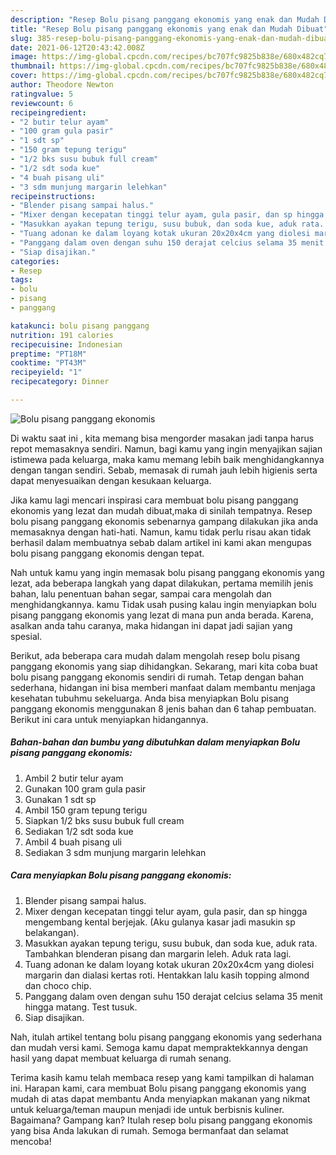 ```yaml
---
description: "Resep Bolu pisang panggang ekonomis yang enak dan Mudah Dibuat"
title: "Resep Bolu pisang panggang ekonomis yang enak dan Mudah Dibuat"
slug: 385-resep-bolu-pisang-panggang-ekonomis-yang-enak-dan-mudah-dibuat
date: 2021-06-12T20:43:42.008Z
image: https://img-global.cpcdn.com/recipes/bc707fc9825b838e/680x482cq70/bolu-pisang-panggang-ekonomis-foto-resep-utama.jpg
thumbnail: https://img-global.cpcdn.com/recipes/bc707fc9825b838e/680x482cq70/bolu-pisang-panggang-ekonomis-foto-resep-utama.jpg
cover: https://img-global.cpcdn.com/recipes/bc707fc9825b838e/680x482cq70/bolu-pisang-panggang-ekonomis-foto-resep-utama.jpg
author: Theodore Newton
ratingvalue: 5
reviewcount: 6
recipeingredient:
- "2 butir telur ayam"
- "100 gram gula pasir"
- "1 sdt sp"
- "150 gram tepung terigu"
- "1/2 bks susu bubuk full cream"
- "1/2 sdt soda kue"
- "4 buah pisang uli"
- "3 sdm munjung margarin lelehkan"
recipeinstructions:
- "Blender pisang sampai halus."
- "Mixer dengan kecepatan tinggi telur ayam, gula pasir, dan sp hingga mengembang kental berjejak. (Aku gulanya kasar jadi masukin sp belakangan)."
- "Masukkan ayakan tepung terigu, susu bubuk, dan soda kue, aduk rata. Tambahkan blenderan pisang dan margarin leleh. Aduk rata lagi."
- "Tuang adonan ke dalam loyang kotak ukuran 20x20x4cm yang diolesi margarin dan dialasi kertas roti. Hentakkan lalu kasih topping almond dan choco chip."
- "Panggang dalam oven dengan suhu 150 derajat celcius selama 35 menit hingga matang. Test tusuk."
- "Siap disajikan."
categories:
- Resep
tags:
- bolu
- pisang
- panggang

katakunci: bolu pisang panggang 
nutrition: 191 calories
recipecuisine: Indonesian
preptime: "PT18M"
cooktime: "PT43M"
recipeyield: "1"
recipecategory: Dinner

---
```



![Bolu pisang panggang ekonomis](https://img-global.cpcdn.com/recipes/bc707fc9825b838e/680x482cq70/bolu-pisang-panggang-ekonomis-foto-resep-utama.jpg)

Di waktu  saat ini , kita memang bisa mengorder masakan jadi tanpa harus repot memasaknya sendiri. Namun, bagi kamu yang ingin menyajikan sajian istimewa pada keluarga, maka kamu memang lebih baik menghidangkannya dengan tangan sendiri. Sebab, memasak di rumah jauh lebih higienis serta dapat menyesuaikan dengan kesukaan keluarga.

Jika kamu lagi mencari inspirasi cara membuat bolu pisang panggang ekonomis yang lezat dan mudah dibuat,maka di sinilah tempatnya. Resep bolu pisang panggang ekonomis  sebenarnya gampang dilakukan jika anda memasaknya dengan hati-hati. Namun, kamu tidak perlu risau akan tidak berhasil dalam membuatnya 
sebab dalam artikel ini kami akan mengupas bolu pisang panggang ekonomis dengan tepat.  



Nah untuk kamu yang ingin memasak bolu pisang panggang ekonomis yang lezat, ada beberapa langkah yang dapat dilakukan, pertama memilih jenis bahan, lalu penentuan bahan segar, sampai cara mengolah dan menghidangkannya. kamu Tidak usah pusing kalau ingin menyiapkan bolu pisang panggang ekonomis yang lezat di mana pun anda berada. Karena, asalkan anda  tahu caranya, maka hidangan ini dapat jadi sajian yang spesial.

Berikut, ada beberapa cara mudah dalam mengolah resep bolu pisang panggang ekonomis yang siap dihidangkan. Sekarang, mari kita coba buat bolu pisang panggang ekonomis sendiri di rumah. Tetap dengan bahan sederhana, hidangan ini bisa memberi manfaat dalam membantu menjaga kesehatan tubuhmu sekeluarga. Anda bisa menyiapkan Bolu pisang panggang ekonomis menggunakan 8 jenis bahan dan 6 tahap pembuatan. Berikut ini cara untuk menyiapkan hidangannya.

<!--inarticleads1-->

##### Bahan-bahan dan bumbu yang dibutuhkan dalam menyiapkan Bolu pisang panggang ekonomis:

1. Ambil 2 butir telur ayam
1. Gunakan 100 gram gula pasir
1. Gunakan 1 sdt sp
1. Ambil 150 gram tepung terigu
1. Siapkan 1/2 bks susu bubuk full cream
1. Sediakan 1/2 sdt soda kue
1. Ambil 4 buah pisang uli
1. Sediakan 3 sdm munjung margarin lelehkan




<!--inarticleads2-->

##### Cara menyiapkan Bolu pisang panggang ekonomis:

1. Blender pisang sampai halus.
1. Mixer dengan kecepatan tinggi telur ayam, gula pasir, dan sp hingga mengembang kental berjejak. (Aku gulanya kasar jadi masukin sp belakangan).
1. Masukkan ayakan tepung terigu, susu bubuk, dan soda kue, aduk rata. Tambahkan blenderan pisang dan margarin leleh. Aduk rata lagi.
1. Tuang adonan ke dalam loyang kotak ukuran 20x20x4cm yang diolesi margarin dan dialasi kertas roti. Hentakkan lalu kasih topping almond dan choco chip.
1. Panggang dalam oven dengan suhu 150 derajat celcius selama 35 menit hingga matang. Test tusuk.
1. Siap disajikan.




Nah, itulah artikel tentang  bolu pisang panggang ekonomis  yang sederhana dan mudah versi kami. Semoga kamu dapat mempraktekkannya dengan hasil yang dapat membuat keluarga di rumah senang. 

Terima kasih kamu telah membaca resep yang kami tampilkan di halaman ini. Harapan kami, cara membuat  Bolu pisang panggang ekonomis yang mudah di atas dapat membantu Anda menyiapkan makanan yang nikmat untuk keluarga/teman maupun menjadi ide untuk berbisnis kuliner. Bagaimana? Gampang kan? Itulah resep bolu pisang panggang ekonomis yang bisa Anda lakukan di rumah. Semoga bermanfaat dan selamat mencoba!

